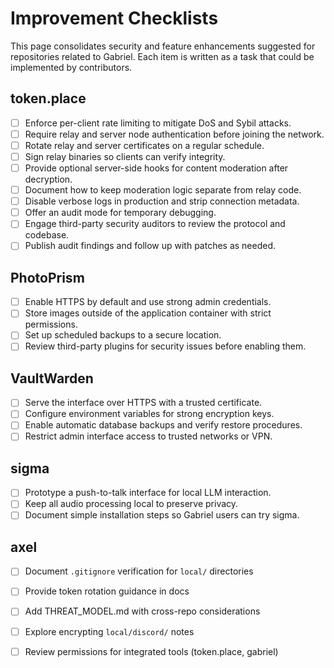 # Improvement Checklists

This page consolidates security and feature enhancements suggested for repositories related to Gabriel. Each item is written as a task that could be implemented by contributors.

## token.place

- [ ] Enforce per-client rate limiting to mitigate DoS and Sybil attacks.
- [ ] Require relay and server node authentication before joining the network.
- [ ] Rotate relay and server certificates on a regular schedule.
- [ ] Sign relay binaries so clients can verify integrity.
- [ ] Provide optional server-side hooks for content moderation after decryption.
- [ ] Document how to keep moderation logic separate from relay code.
- [ ] Disable verbose logs in production and strip connection metadata.
- [ ] Offer an audit mode for temporary debugging.
- [ ] Engage third-party security auditors to review the protocol and codebase.
- [ ] Publish audit findings and follow up with patches as needed.

## PhotoPrism

- [ ] Enable HTTPS by default and use strong admin credentials.
- [ ] Store images outside of the application container with strict permissions.
- [ ] Set up scheduled backups to a secure location.
- [ ] Review third-party plugins for security issues before enabling them.

## VaultWarden

- [ ] Serve the interface over HTTPS with a trusted certificate.
- [ ] Configure environment variables for strong encryption keys.
- [ ] Enable automatic database backups and verify restore procedures.
- [ ] Restrict admin interface access to trusted networks or VPN.

## sigma

- [ ] Prototype a push-to-talk interface for local LLM interaction.
- [ ] Keep all audio processing local to preserve privacy.
- [ ] Document simple installation steps so Gabriel users can try sigma.

## axel

- [ ] Document `.gitignore` verification for `local/` directories
- [ ] Provide token rotation guidance in docs
- [ ] Add THREAT_MODEL.md with cross-repo considerations
- [ ] Explore encrypting `local/discord/` notes
- [ ] Review permissions for integrated tools (token.place, gabriel)

